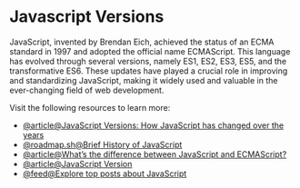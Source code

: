 # Javascript Versions

JavaScript, invented by Brendan Eich, achieved the status of an ECMA standard in 1997 and adopted the official name ECMAScript. This language has evolved through several versions, namely ES1, ES2, ES3, ES5, and the transformative ES6. These updates have played a crucial role in improving and standardizing JavaScript, making it widely used and valuable in the ever-changing field of web development.

Visit the following resources to learn more:

- [@article@JavaScript Versions: How JavaScript has changed over the years](https://www.educative.io/blog/javascript-versions-history)
- [@roadmap.sh@Brief History of JavaScript](https://roadmap.sh/guides/history-of-javascript)
- [@article@What’s the difference between JavaScript and ECMAScript?](https://www.freecodecamp.org/news/whats-the-difference-between-javascript-and-ecmascript-cba48c73a2b5/)
- [@article@JavaScript Version](https://www.w3schools.com/js/js_versions.asp)
- [@feed@Explore top posts about JavaScript](https://app.daily.dev/tags/javascript?ref=roadmapsh)
